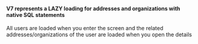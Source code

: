 #### V7 represents a LAZY loading for addresses and organizations with native SQL statements
All users are loaded when you enter the screen and the related addresses/organizations of the user are loaded when you open the details